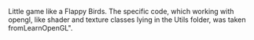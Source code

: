 Little game like a Flappy Birds. 
The specific code, which working with opengl, like shader and texture classes lying in the Utils folder, was taken fromLearnOpenGL".